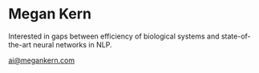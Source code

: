 <h1> Megan Kern </h1>
Interested in gaps between efficiency of biological systems and state-of-the-art neural networks in NLP.

ai@megankern.com
